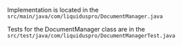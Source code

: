 Implementation is located in the `src/main/java/com/liquiduspro/DocumentManager.java`


Tests for the DocumentManager class are in the `src/test/java/com/liquiduspro/DocumentManagerTest.java`
